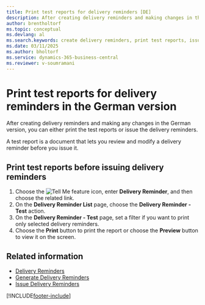 ```yaml
---
title: Print test reports for delivery reminders [DE]
description: After creating delivery reminders and making changes in the German version, you can print the test reports or issue the delivery reminders.
author: brentholtorf
ms.topic: conceptual
ms.devlang: al
ms.search.keywords: create delivery reminders, print test reports, issue delivery reminders, German version
ms.date: 03/11/2025
ms.author: bholtorf
ms.service: dynamics-365-business-central
ms.reviewer: v-soumramani
---
```


# Print test reports for delivery reminders in the German version

After creating delivery reminders and making any changes in the German version, you can either print the test reports or issue the delivery reminders.  

A test report is a document that lets you review and modify a delivery reminder before you issue it.  

## Print test reports before issuing delivery reminders  

1. Choose the ![Tell Me feature](../../media/ui-search/search_small.png "Tell me what you want to do") icon, enter **Delivery Reminder**, and then choose the related link.  
1. On the **Delivery Reminder List** page, choose the **Delivery Reminder - Test** action.  
1. On the **Delivery Reminder - Test** page, set a filter if you want to print only selected delivery reminders.  
1. Choose the **Print** button to print the report or choose the **Preview** button to view it on the screen.  

## Related information

- [Delivery Reminders](delivery-reminders.md)
- [Generate Delivery Reminders](how-to-generate-delivery-reminders.md)
- [Issue Delivery Reminders](how-to-issue-delivery-reminders.md)

[!INCLUDE[footer-include](../../includes/footer-banner.md)]
